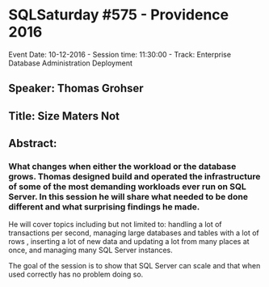 # SQLSaturday #575 - Providence 2016
Event Date: 10-12-2016 - Session time: 11:30:00 - Track: Enterprise Database Administration  Deployment
## Speaker: Thomas Grohser
## Title: Size Maters Not
## Abstract:
### What changes when either the workload or the database grows. Thomas designed build and operated the infrastructure of some of the most demanding workloads ever run on SQL Server. In this session he will share what needed to be done different and what surprising findings he made.
 
He will cover topics including but not limited to: handling a lot of transactions per second, managing large databases and tables with a lot of rows , inserting a lot of new data and updating a lot from many places at once, and managing many SQL Server instances.
 
The goal of the session is to show that SQL Server can scale and that when used correctly has no problem doing so.

